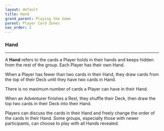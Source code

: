 ```yaml
---
layout: default
title: Hand
grand_parent: Playing the Game
parent: Player Card Zones
nav_order: 2
---
```


### Hand

---

A **Hand** refers to the cards a Player holds in their hands and keeps hidden from the rest of the group. Each Player has their own Hand.

When a Player has fewer than two cards in their Hand, they draw cards from the top of their Deck until they have two cards in Hand.

There is no maximum number of cards a Player can have in their Hand. 

When an Adventurer finishes a Rest, they shuffle their Deck, then draw the top two cards in their Deck into their Hand. 

Players can discuss the cards in their Hand and freely change the order of the cards in their Hand. Some groups, especially those with newer participants, can choose to play with all Hands revealed.